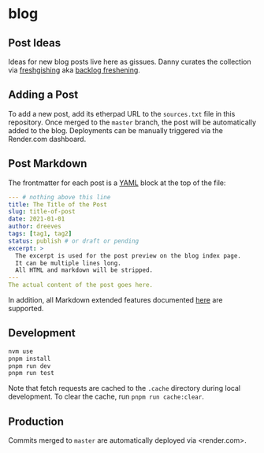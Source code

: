 # blog

## Post Ideas

Ideas for new blog posts live here as gissues. Danny curates the collection via
[freshgishing][3] aka [backlog freshening][4].

## Adding a Post

To add a new post, add its etherpad URL to the `sources.txt` file in this
repository. Once merged to the `master` branch, the post will be automatically
added to the blog. Deployments can be manually triggered via the Render.com
dashboard.

## Post Markdown

The frontmatter for each post is a [YAML][1] block at the top of the file:

```yaml
--- # nothing above this line
title: The Title of the Post
slug: title-of-post
date: 2021-01-01
author: dreeves
tags: [tag1, tag2]
status: publish # or draft or pending
excerpt: >
  The excerpt is used for the post preview on the blog index page.
  It can be multiple lines long.
  All HTML and markdown will be stripped.
---
The actual content of the post goes here.
```

In addition, all Markdown extended features documented [here][2] are supported.

## Development

```bash
nvm use
pnpm install
pnpm run dev
pnpm run test
```

Note that fetch requests are cached to the `.cache` directory during local
development. To clear the cache, run `pnpm run cache:clear`.

## Production

Commits merged to `master` are automatically deployed via <render.com>.

[1]: https://quickref.me/yaml
[2]: http://expost.padm.us/
[3]: https://www.beeminder.com/d/freshblog "Danny's Beeminder goal for curating the collection of blog post drafts and notes"
[4]: https://blog.beeminder.com/freshen/ "Nerd version; see also the sequel post"
